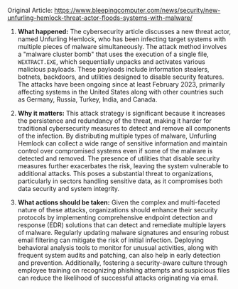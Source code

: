 Original Article: https://www.bleepingcomputer.com/news/security/new-unfurling-hemlock-threat-actor-floods-systems-with-malware/

1. **What happened:**
   The cybersecurity article discusses a new threat actor, named Unfurling Hemlock, who has been infecting target systems with multiple pieces of malware simultaneously. The attack method involves a "malware cluster bomb" that uses the execution of a single file, `WEXTRACT.EXE`, which sequentially unpacks and activates various malicious payloads. These payloads include information stealers, botnets, backdoors, and utilities designed to disable security features. The attacks have been ongoing since at least February 2023, primarily affecting systems in the United States along with other countries such as Germany, Russia, Turkey, India, and Canada.

2. **Why it matters:**
   This attack strategy is significant because it increases the persistence and redundancy of the threat, making it harder for traditional cybersecurity measures to detect and remove all components of the infection. By distributing multiple types of malware, Unfurling Hemlock can collect a wide range of sensitive information and maintain control over compromised systems even if some of the malware is detected and removed. The presence of utilities that disable security measures further exacerbates the risk, leaving the system vulnerable to additional attacks. This poses a substantial threat to organizations, particularly in sectors handling sensitive data, as it compromises both data security and system integrity.

3. **What actions should be taken:**
   Given the complex and multi-faceted nature of these attacks, organizations should enhance their security protocols by implementing comprehensive endpoint detection and response (EDR) solutions that can detect and remediate multiple layers of malware. Regularly updating malware signatures and ensuring robust email filtering can mitigate the risk of initial infection. Deploying behavioral analysis tools to monitor for unusual activities, along with frequent system audits and patching, can also help in early detection and prevention. Additionally, fostering a security-aware culture through employee training on recognizing phishing attempts and suspicious files can reduce the likelihood of successful attacks originating via email.